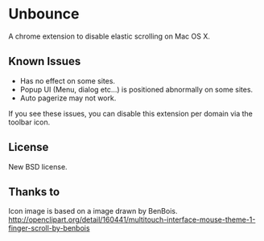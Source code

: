 Unbounce
========

A chrome extension to disable elastic scrolling on Mac OS X.

Known Issues
------------

 * Has no effect on some sites.
 * Popup UI (Menu, dialog etc...) is positioned abnormally on some sites.
 * Auto pagerize may not work.

If you see these issues, you can disable this extension per domain via the toolbar icon.

License
-------

New BSD license.

Thanks to
---------

Icon image is based on a image drawn by BenBois.
http://openclipart.org/detail/160441/multitouch-interface-mouse-theme-1-finger-scroll-by-benbois
